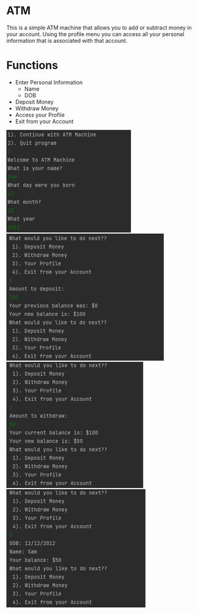 # ATM
This is a simple ATM machine that allows you to add or subtract money in your account. Using the profile menu you can access all your personal information that is associated with that account.

# Functions
* Enter Personal Information
  * Name
  * DOB
* Deposit Money
* Withdraw Money
* Access your Profile
* Exit from your Account 

<img src="img/atm1.PNG">

<img src="img/atm2.PNG">

<img src="img/atm3.PNG">

<img src="img/atm4.PNG">

